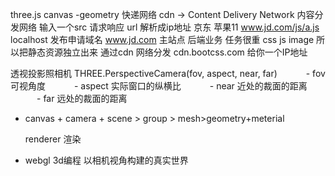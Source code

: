 three.js canvas -geometry 
快递网络
cdn -> Content Delivery Network 内容分发网络
 输入一个src 请求响应
 url 解析成ip地址
 京东 苹果11 
 www.jd.com/js/a.js   localhost 发布申请域名
 www.jd.com 主站点 后端业务 任务很重 css js image
 所以把静态资源独立出来 通过cdn 网络分发
 cdn.bootcss.com 给你一个IP地址

透视投影照相机
 THREE.PerspectiveCamera(fov, aspect, near, far) 
　　　- fov 可视角度 
　　　- aspect 实际窗口的纵横比 
　　　- near 近处的裁面的距离
　　　- far 远处的裁面的距离 

- canvas + camera + scene > group > mesh>geometry+meterial

    renderer 渲染
- webgl 3d编程 以相机视角构建的真实世界